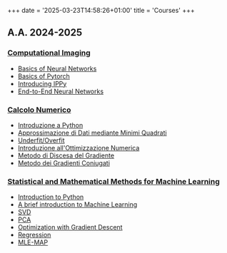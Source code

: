 +++
date = '2025-03-23T14:58:26+01:00'
title = 'Courses'
+++

## A.A. 2024-2025

### [Computational Imaging](https://devangelista2.github.io/computational-imaging)
- [Basics of Neural Networks](https://devangelista2.github.io/computational-imaging/intro/from-ml-to-nn.html)
- [Basics of Pytorch](https://devangelista2.github.io/computational-imaging/intro/a-brief-overview-pytorch.html)
- [Introducing IPPy](https://devangelista2.github.io/computational-imaging/end-to-end/deep-dive-into-IPPy.html)
- [End-to-End Neural Networks](https://devangelista2.github.io/computational-imaging/end-to-end/end-to-end.html)

### [Calcolo Numerico](https://devangelista2.github.io/calcolo-numerico/)

- [Introduzione a Python](https://devangelista2.github.io/calcolo-numerico/intro/variabili.html)
- [Approssimazione di Dati mediante Minimi Quadrati](https://devangelista2.github.io/calcolo-numerico/approssimazione/modelli_approssimazione.html)
- [Underfit/Overfit](https://devangelista2.github.io/calcolo-numerico/approssimazione/overfit_underfit_regolarizzazione.html)
- [Introduzione all'Ottimizzazione Numerica](https://devangelista2.github.io/calcolo-numerico/ottimizzazione/intro.html)
- [Metodo di Discesa del Gradiente](https://devangelista2.github.io/calcolo-numerico/ottimizzazione/GD.html)
- [Metodo dei Gradienti Coniugati](https://devangelista2.github.io/calcolo-numerico/ottimizzazione/CGLS.html)

### [Statistical and Mathematical Methods for Machine Learning](https://devangelista2.github.io/statistical-mathematical-methods/)

- [Introduction to Python](https://devangelista2.github.io/statistical-mathematical-methods/NLA_numpy/basics_python.html)
- [A brief introduction to Machine Learning](https://devangelista2.github.io/statistical-mathematical-methods/ML/intro_ML.html)
- [SVD](https://devangelista2.github.io/statistical-mathematical-methods/ML/SVD.html)
- [PCA](https://devangelista2.github.io/statistical-mathematical-methods/ML/PCA.html)
- [Optimization with Gradient Descent](https://devangelista2.github.io/statistical-mathematical-methods/Optimization/GD.html)
- [Regression](https://devangelista2.github.io/statistical-mathematical-methods/regression_classification/regression.html)
- [MLE-MAP](https://devangelista2.github.io/statistical-mathematical-methods/regression_classification/MLE_MAP.html)
